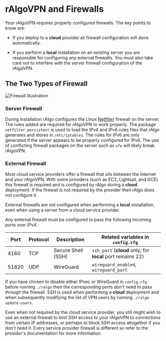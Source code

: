 # rAlgoVPN and Firewalls

Your rAlgoVPN requires properly configured firewalls. The key points to know are:

* If you deploy to a **cloud** provider all firewall configuration will done automatically.

* If you perform a **local** installation on an existing server you are responsible for configuring any external firewalls. You must also take care not to interfere with the server firewall configuration of the rAlgoVPN.

## The Two Types of Firewall

![Firewall Illustration](/docs/images/firewalls.png)

### Server Firewall

During installation rAlgo configures the Linux [Netfilter](https://en.wikipedia.org/wiki/Netfilter) firewall on the server. The rules added are required for rAlgoVPN to work properly. The package `netfilter-persistent` is used to load the IPv4 and IPv6 rules files that rAlgo generates and stores in `/etc/iptables`. The rules for IPv6 are only generated if the server appears to be properly configured for IPv6. The use of conflicting firewall packages on the server such as `ufw` will likely break rAlgoVPN.

### External Firewall

Most cloud service providers offer a firewall that sits between the Internet and your rAlgoVPN. With some providers (such as EC2, Lightsail, and GCE) this firewall is required and is configured by rAlgo during a **cloud** deployment. If the firewall is not required by the provider then rAlgo does not configure it.

External firewalls are not configured when performing a **local** installation, even when using a server from a cloud service provider.

Any external firewall must be configured to pass the following incoming ports over IPv4 :

Port | Protocol | Description | Related variables in `config.cfg`
---- | -------- | ----------- | ---------------------------------
4160  | TCP | Secure Shell (SSH) | `ssh_port` (**cloud** only; for **local** port remains 22)
51820 | UDP | WireGuard | `wireguard_enabled`, `wireguard_port`

If you have chosen to disable either IPsec or WireGuard in `config.cfg` before running `./ralgo` then the corresponding ports don't need to pass through the firewall. SSH is used when performing a **cloud** deployment and when subsequently modifying the list of VPN users by running `./ralgo update-users`.

Even when not required by the cloud service provider, you still might wish to use an external firewall to limit SSH access to your rAlgoVPN to connections from certain IP addresses, or perhaps to block SSH access altogether if you don't need it. Every service provider firewall is different so refer to the provider's documentation for more information.
